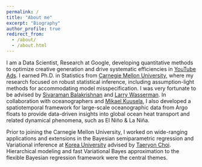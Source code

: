 ```yaml
---
permalink: /
title: "About me"
excerpt: "Biography"
author_profile: true
redirect_from: 
  - /about/
  - /about.html
---
```



I am a Data Scientist, Research at Google, developing quantitative methods to optimize creative generation and drive systematic efficiencies in [YouTube Ads](https://www.youtube.com/intl/en_id/ads/). I earned Ph.D. in Statistics from [Carnegie Mellon University](http://www.stat.cmu.edu/), where my research focused on robust statistical inference, including assumption-light methods for accommodating model misspecification. I was very fortunate to be advised by [Sivaraman Balakrishnan](http://www.stat.cmu.edu/~siva/) and [Larry Wasserman](https://www.stat.cmu.edu/~larry/). In collaboration with oceanographers and [Mikael Kuusela](http://www.stat.cmu.edu/~mkuusela/), I also developed a spatiotemporal framework for large-scale oceanographic data from Argo floats to provide data-driven insights into global ocean heat transport and related dynamical phenomena, such as El Niño & La Niña.

<!-- I am a member of the [Statistical Machine Learning Reading](http://statml.cs.cmu.edu/) group and the [Statistical Methods for the Physical Sciences](http://stat.cmu.edu/stamps/) group. -->

Prior to joining the Carnegie Mellon University, I worked on wide-ranging applications and extensions in the Bayesian semiparametric regression and Variational inference at [Korea University](http://korea.edu) advised by [Taeryon Choi](https://sites.google.com/site/trchoi/home). Hierarchical modeling and fast Variational Bayes approximation to the flexible Bayesian regression framework were the central themes.

<!-- 
### Interests
- Robust statistical inference
- Model misspecification
- Statistical learning theory
- Nonparametrics -->